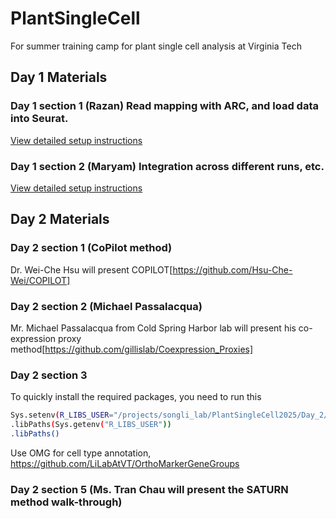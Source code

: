 # PlantSingleCell
For summer training camp for plant single cell analysis at Virginia Tech



## Day 1 Materials
### Day 1 section 1 (Razan) Read mapping with ARC, and load data into Seurat.
[View detailed setup instructions](./Day1Section1/README.md)

### Day 1 section 2 (Maryam) Integration across different runs, etc.
[View detailed setup instructions](./Day1Section2-Integration/README.md)

## Day 2 Materials
### Day 2 section 1 (CoPilot method)
Dr. Wei-Che Hsu will present COPILOT[https://github.com/Hsu-Che-Wei/COPILOT]

### Day 2 section 2 (Michael Passalacqua)
Mr. Michael Passalacqua from Cold Spring Harbor lab will present his co-expression proxy method[https://github.com/gillislab/Coexpression_Proxies]

### Day 2 section 3 
To quickly install the required packages, you need to run this
```bash
Sys.setenv(R_LIBS_USER="/projects/songli_lab/PlantSingleCell2025/Day_2/env/")
.libPaths(Sys.getenv("R_LIBS_USER"))
.libPaths() 
```
Use OMG for cell type annotation, https://github.com/LiLabAtVT/OrthoMarkerGeneGroups

### Day 2 section 5 (Ms. Tran Chau will present the SATURN method walk-through)
